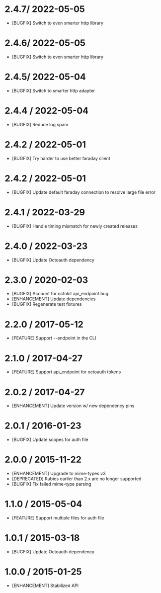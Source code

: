 # 2.4.7/ 2022-05-05

* [BUGFIX] Switch to even smarter http library

# 2.4.6/ 2022-05-05

* [BUGFIX] Switch to even smarter http library

# 2.4.5/ 2022-05-04

* [BUGFIX] Switch to smarter http adapter

# 2.4.4 / 2022-05-04

* [BUGFIX] Reduce log spam

# 2.4.2 / 2022-05-01

* [BUGFIX] Try harder to use better faraday client

# 2.4.2 / 2022-05-01

* [BUGFIX] Update default faraday connection to resolve large file error

# 2.4.1 / 2022-03-29

* [BUGFIX] Handle timing mismatch for newly created releases

# 2.4.0 / 2022-03-23

* [BUGFIX] Update Octoauth dependency

# 2.3.0 / 2020-02-03

* [BUGFIX] Account for octokit api_endpoint bug
* [ENHANCEMENT] Update dependencies
* [BUGFIX] Regenerate test fixtures

# 2.2.0 / 2017-05-12

* [FEATURE] Support --endpoint in the CLI

# 2.1.0 / 2017-04-27

* [FEATURE] Support api_endpoint for octoauth tokens

# 2.0.2 / 2017-04-27

* [ENHANCEMENT] Update version w/ new dependency pins

# 2.0.1 / 2016-01-23

* [BUGFIX] Update scopes for auth file

# 2.0.0 / 2015-11-22

* [ENHANCEMENT] Upgrade to mime-types v3
* [DEPRECATED] Rubies earlier than 2.x are no longer supported
* [BUGFIX] Fix failed mime-type parsing

# 1.1.0 / 2015-05-04

* [FEATURE] Support multiple files for auth file

# 1.0.1 / 2015-03-18

* [BUGFIX] Update Octoauth dependency

# 1.0.0 / 2015-01-25

* [ENHANCEMENT] Stabilized API

